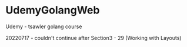 # UdemyGolangWeb
Udemy - tsawler golang course


20220717 - couldn't continue after Section3 - 29 (Working with Layouts)

